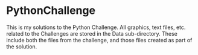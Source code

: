 # PythonChallenge

This is my solutions to the Python Challenge. 
All graphics, text files, etc. related to the Challenges are stored in the Data sub-directory.
These include both the files from the challenge, and those files created as part of the solution.
